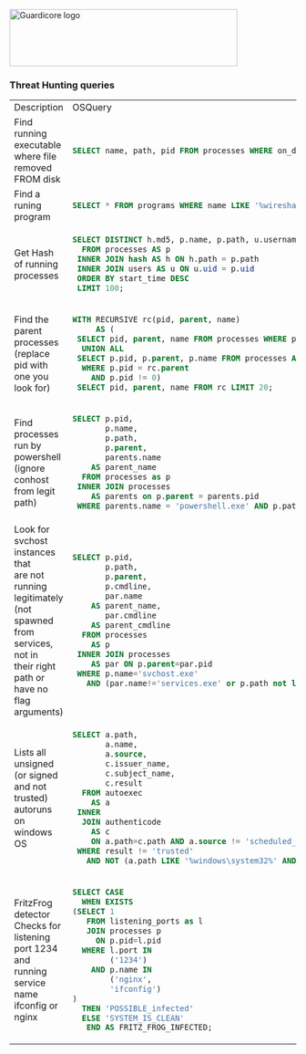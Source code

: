 <p align="left">
  <a href="https://www.guardicore.com/">
    <img src="https://www.guardicore.com/wp-content/uploads/2019/02/guardicore-press-releases-logo-banner2-845x200-1.jpg" alt="Guardicore logo" width="400" height="100">
  </a>
</p>
<h3 align="left">Threat Hunting queries</h3>
<p align="left">

<table>
<tr>
<td> Description </td> <td> OSQuery </td>
</tr>
<tr>
<td> Find running executable where file removed FROM disk</td>
<td>

```sql
SELECT name, path, pid FROM processes WHERE on_disk = 0;
```

</td>
</tr>
<tr>
<td> Find a runing program</td>
<td>

```sql
SELECT * FROM programs WHERE name LIKE '%wireshark%';
```

</td>
</tr>
<tr>
<td> Get Hash of running processes</td>
<td>

```sql
SELECT DISTINCT h.md5, p.name, p.path, u.username
  FROM processes AS p
 INNER JOIN hash AS h ON h.path = p.path
 INNER JOIN users AS u ON u.uid = p.uid
 ORDER BY start_time DESC
 LIMIT 100;
```

</td>
</tr>
<tr>
<td> Find the parent processes<br>
     (replace pid with one you look for)</td>
<td>

```sql
WITH RECURSIVE rc(pid, parent, name) 
     AS (
 SELECT pid, parent, name FROM processes WHERE pid = 14380
  UNION ALL
 SELECT p.pid, p.parent, p.name FROM processes AS p, rc
  WHERE p.pid = rc.parent
    AND p.pid != 0)
 SELECT pid, parent, name FROM rc LIMIT 20;
 ```

</td>
</tr>
<tr>
<td> Find processes run by powershell<br>
     (ignore conhost from legit path)</td>
<td>

```sql
SELECT p.pid,
       p.name,
       p.path,
       p.parent,
       parents.name 
    AS parent_name 
  FROM processes as p
 INNER JOIN processes 
    AS parents on p.parent = parents.pid
 WHERE parents.name = 'powershell.exe' AND p.path != 'C:\Windows\System32\conhost.exe';
```

</td>
</tr>
<tr>
<td> Look for svchost instances that<br> 
     are not running legitimately<br>
     (not spawned from services, not in <br>
     their right path or have no flag arguments)</td>
<td>

```sql
SELECT p.pid, 
       p.path, 
       p.parent, 
       p.cmdline, 
       par.name 
    AS parent_name, 
       par.cmdline 
    AS parent_cmdline 
  FROM processes 
    AS p
 INNER JOIN processes 
    AS par ON p.parent=par.pid
 WHERE p.name='svchost.exe'
   AND (par.name!='services.exe' or p.path not like '%windows\system32\svchost.exe' or p.cmdline not like '%-%');
```

</td>
</tr>
<tr>
<td> Lists all unsigned <br>
     (or signed and not trusted) <br>
     autoruns on windows OS
</td>
<td>

```sql
SELECT a.path, 
       a.name, 
       a.source, 
       c.issuer_name, 
       c.subject_name, 
       c.result
  FROM autoexec
    AS a
 INNER 
  JOIN authenticode 
    AS c 
    ON a.path=c.path AND a.source != 'scheduled_tasks'
 WHERE result != 'trusted' 
   AND NOT (a.path LIKE '%windows\system32%' AND a.source = 'services');
```

</td>
</tr>
<tr>
<td> FritzFrog detector<br>
     Checks for listening port 1234 <br>
     and running service name ifconfig or nginx</td>
<td>

```sql
SELECT CASE
  WHEN EXISTS
(SELECT 1
   FROM listening_ports as l
   JOIN processes p 
     ON p.pid=l.pid
  WHERE l.port IN 
        ('1234') 
    AND p.name IN 
        ('nginx',
        'ifconfig')
)
  THEN 'POSSIBLE_infected'
  ELSE 'SYSTEM_IS_CLEAN'
   END AS FRITZ_FROG_INFECTED;
```

</td>
</tr>

</table>
